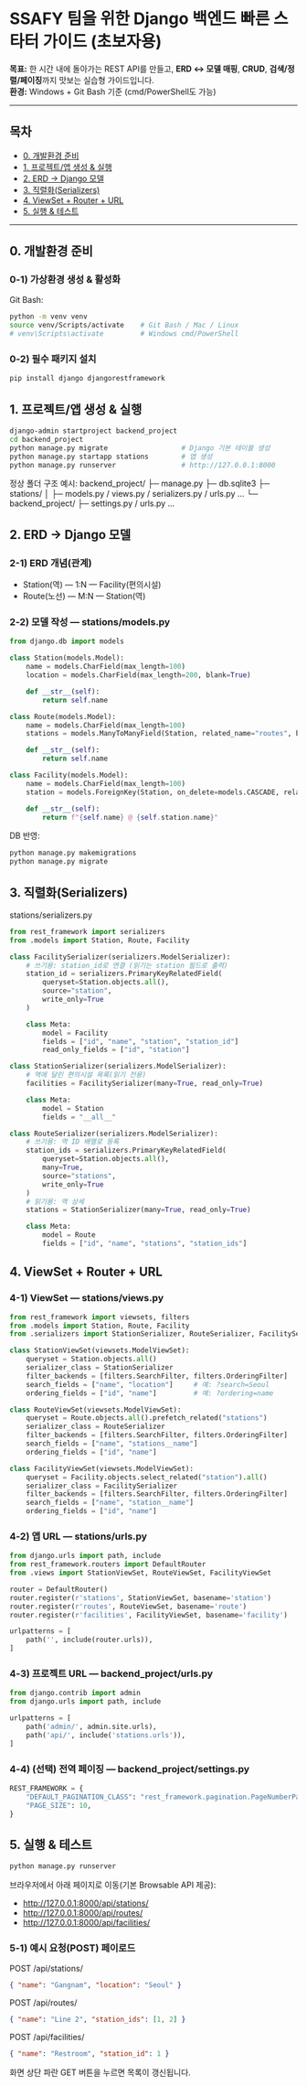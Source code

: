 # SSAFY 팀을 위한 Django 백엔드 빠른 스타터 가이드 (초보자용)

**목표:** 한 시간 내에 돌아가는 REST API를 만들고, **ERD ↔ 모델 매핑**, **CRUD**, **검색/정렬/페이징**까지 맛보는 실습형 가이드입니다.  
**환경:** Windows + Git Bash 기준 (cmd/PowerShell도 가능)

---

## 목차
- [0. 개발환경 준비](#0-개발환경-준비)
- [1. 프로젝트/앱 생성 & 실행](#1-프로젝트앱-생성--실행)
- [2. ERD → Django 모델](#2-erd--django-모델)
- [3. 직렬화(Serializers)](#3-직렬화serializers)
- [4. ViewSet + Router + URL](#4-viewset--router--url)
- [5. 실행 & 테스트](#5-실행--테스트)
---

## 0. 개발환경 준비

### 0-1) 가상환경 생성 & 활성화
Git Bash:
```bash
python -m venv venv
source venv/Scripts/activate    # Git Bash / Mac / Linux
# venv\Scripts\activate         # Windows cmd/PowerShell
```

### 0-2) 필수 패키지 설치
```bash
pip install django djangorestframework
```

## 1. 프로젝트/앱 생성 & 실행
```bash
django-admin startproject backend_project
cd backend_project
python manage.py migrate                  # Django 기본 테이블 생성
python manage.py startapp stations        # 앱 생성
python manage.py runserver                # http://127.0.0.1:8000
```
정상 폴더 구조 예시:
backend_project/
├─ manage.py
├─ db.sqlite3
├─ stations/
│  ├─ models.py / views.py / serializers.py / urls.py …
└─ backend_project/
   ├─ settings.py / urls.py …

## 2. ERD → Django 모델
### 2-1) ERD 개념(관계)
- Station(역) — 1:N — Facility(편의시설)
- Route(노선) — M:N — Station(역)

### 2-2) 모델 작성 — stations/models.py
```python 
from django.db import models

class Station(models.Model):
    name = models.CharField(max_length=100)
    location = models.CharField(max_length=200, blank=True)

    def __str__(self):
        return self.name

class Route(models.Model):
    name = models.CharField(max_length=100)
    stations = models.ManyToManyField(Station, related_name="routes", blank=True)

    def __str__(self):
        return self.name

class Facility(models.Model):
    name = models.CharField(max_length=100)
    station = models.ForeignKey(Station, on_delete=models.CASCADE, related_name="facilities")

    def __str__(self):
        return f"{self.name} @ {self.station.name}"
```
DB 반영:
```bash
python manage.py makemigrations
python manage.py migrate
```

## 3. 직렬화(Serializers)
stations/serializers.py
```python 
from rest_framework import serializers
from .models import Station, Route, Facility

class FacilitySerializer(serializers.ModelSerializer):
    # 쓰기용: station_id로 연결 (읽기는 station 필드로 출력)
    station_id = serializers.PrimaryKeyRelatedField(
        queryset=Station.objects.all(),
        source="station",
        write_only=True
    )

    class Meta:
        model = Facility
        fields = ["id", "name", "station", "station_id"]
        read_only_fields = ["id", "station"]

class StationSerializer(serializers.ModelSerializer):
    # 역에 달린 편의시설 목록(읽기 전용)
    facilities = FacilitySerializer(many=True, read_only=True)

    class Meta:
        model = Station
        fields = "__all__"

class RouteSerializer(serializers.ModelSerializer):
    # 쓰기용: 역 ID 배열로 등록
    station_ids = serializers.PrimaryKeyRelatedField(
        queryset=Station.objects.all(),
        many=True,
        source="stations",
        write_only=True
    )
    # 읽기용: 역 상세
    stations = StationSerializer(many=True, read_only=True)

    class Meta:
        model = Route
        fields = ["id", "name", "stations", "station_ids"]
```

## 4. ViewSet + Router + URL
### 4-1) ViewSet — stations/views.py
```python 
from rest_framework import viewsets, filters
from .models import Station, Route, Facility
from .serializers import StationSerializer, RouteSerializer, FacilitySerializer

class StationViewSet(viewsets.ModelViewSet):
    queryset = Station.objects.all()
    serializer_class = StationSerializer
    filter_backends = [filters.SearchFilter, filters.OrderingFilter]
    search_fields = ["name", "location"]     # 예: ?search=Seoul
    ordering_fields = ["id", "name"]         # 예: ?ordering=name

class RouteViewSet(viewsets.ModelViewSet):
    queryset = Route.objects.all().prefetch_related("stations")
    serializer_class = RouteSerializer
    filter_backends = [filters.SearchFilter, filters.OrderingFilter]
    search_fields = ["name", "stations__name"]
    ordering_fields = ["id", "name"]

class FacilityViewSet(viewsets.ModelViewSet):
    queryset = Facility.objects.select_related("station").all()
    serializer_class = FacilitySerializer
    filter_backends = [filters.SearchFilter, filters.OrderingFilter]
    search_fields = ["name", "station__name"]
    ordering_fields = ["id", "name"]
```

### 4-2) 앱 URL — stations/urls.py
```python 
from django.urls import path, include
from rest_framework.routers import DefaultRouter
from .views import StationViewSet, RouteViewSet, FacilityViewSet

router = DefaultRouter()
router.register(r'stations', StationViewSet, basename='station')
router.register(r'routes', RouteViewSet, basename='route')
router.register(r'facilities', FacilityViewSet, basename='facility')

urlpatterns = [
    path('', include(router.urls)),
]
```

### 4-3) 프로젝트 URL — backend_project/urls.py
```python 
from django.contrib import admin
from django.urls import path, include

urlpatterns = [
    path('admin/', admin.site.urls),
    path('api/', include('stations.urls')),
]
```

### 4-4) (선택) 전역 페이징 — backend_project/settings.py
```python 
REST_FRAMEWORK = {
    "DEFAULT_PAGINATION_CLASS": "rest_framework.pagination.PageNumberPagination",
    "PAGE_SIZE": 10,
}
```

## 5. 실행 & 테스트
```bash 
python manage.py runserver
```

브라우저에서 아래 페이지로 이동(기본 Browsable API 제공):

- http://127.0.0.1:8000/api/stations/
- http://127.0.0.1:8000/api/routes/
- http://127.0.0.1:8000/api/facilities/

### 5-1) 예시 요청(POST) 페이로드
POST /api/stations/
```json
{ "name": "Gangnam", "location": "Seoul" }
```
POST /api/routes/
```json
{ "name": "Line 2", "station_ids": [1, 2] }
```
POST /api/facilities/
```json
{ "name": "Restroom", "station_id": 1 }
```
  화면 상단 파란 GET 버튼을 누르면 목록이 갱신됩니다.